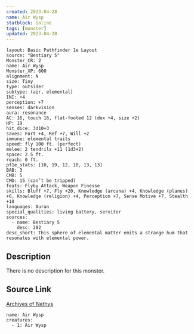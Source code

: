 ```yaml
---
created: 2023-04-28
name: Air Wysp
statblock: inline
tags: [monster]
updated: 2023-04-28
---
```

```statblock
layout: Basic Pathfinder 1e Layout
source: "Bestiary 5"
Monster_CR: 2
name: Air Wysp
Monster_XP: 600
alignment: N
size: Tiny
type: outsider
subtype: (air, elemental)
INI: +4
perception: +7
senses: darkvision
aura: resonance
AC: 16, touch 16, flat-footed 12 (dex +4, size +2)
HP: 19
hit_dice: 3d10+3
saves: Fort +4, Ref +7, Will +2
immune: elemental traits
speed: fly 100 ft. (perfect)
melee: 2 tendrils +11 (1d3+2)
space: 2.5 ft.
reach: 0 ft.
pf1e_stats: [10, 19, 12, 10, 13, 13]
BAB: 3
CMB: 5
CMD: 15 (can’t be tripped)
feats: Flyby Attack, Weapon Finesse
skills: Bluff +7, Fly +20, Knowledge (arcana) +4, Knowledge (planes) +6, Knowledge (religion) +4, Perception +7, Sense Motive +7, Stealth +18
languages: Auran
special_qualities: living battery, servitor
sources:
  - name: Bestiary 5
    desc: 282
desc_short: This sphere of elemental matter emits a strange hum that resonates with elemental power.
```
## Description
There is no description for this monster.
## Source Link
[Archives of Nethys](https://aonprd.com/MonsterDisplay.aspx?ItemName=Air%20Wysp)
```encounter-table
name: Air Wysp
creatures:
  - 1: Air Wysp
```
